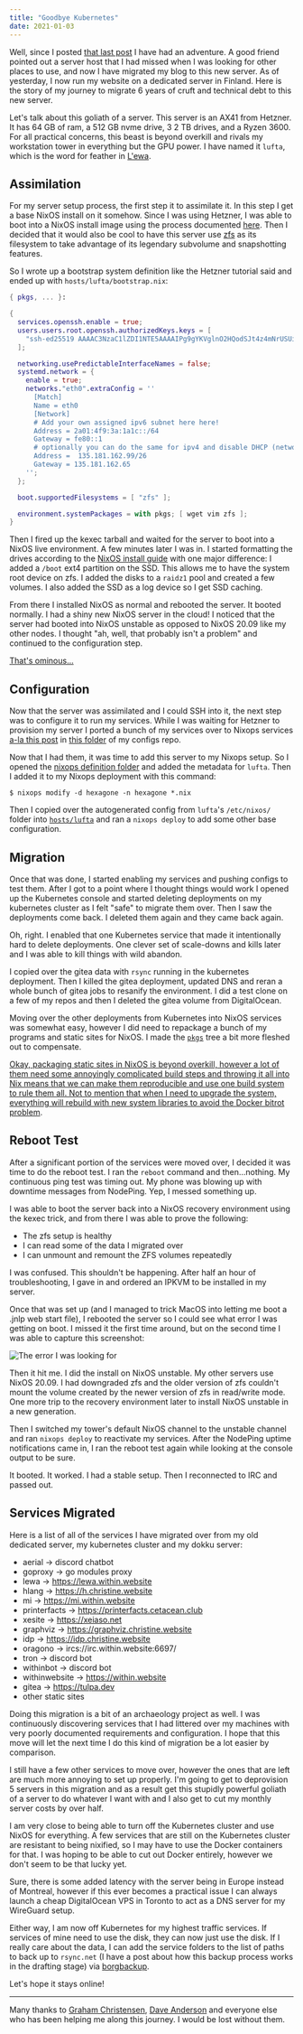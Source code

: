 ```yaml
---
title: "Goodbye Kubernetes"
date: 2021-01-03
---
```


Well, since I posted [that last post](/blog/k8s-pondering-2020-12-31) I have had
an adventure. A good friend pointed out a server host that I had missed when I
was looking for other places to use, and now I have migrated my blog to this new
server. As of yesterday, I now run my website on a dedicated server in Finland.
Here is the story of my journey to migrate 6 years of cruft and technical debt
to this new server.

Let's talk about this goliath of a server. This server is an AX41 from Hetzner.
It has 64 GB of ram, a 512 GB nvme drive, 3 2 TB drives, and a Ryzen 3600. For
all practical concerns, this beast is beyond overkill and rivals my workstation
tower in everything but the GPU power. I have named it `lufta`, which is the
word for feather in [L'ewa](https://lewa.within.website/dictionary.html).

## Assimilation

For my server setup process, the first step it to assimilate it. In this step I
get a base NixOS install on it somehow. Since I was using Hetzner, I was able to
boot into a NixOS install image using the process documented
[here](https://nixos.wiki/wiki/Install_NixOS_on_Hetzner_Online). Then I decided
that it would also be cool to have this server use
[zfs](https://en.wikipedia.org/wiki/ZFS) as its filesystem to take advantage of
its legendary subvolume and snapshotting features.

So I wrote up a bootstrap system definition like the Hetzner tutorial said and
ended up with `hosts/lufta/bootstrap.nix`:

```nix
{ pkgs, ... }:

{
  services.openssh.enable = true;
  users.users.root.openssh.authorizedKeys.keys = [
    "ssh-ed25519 AAAAC3NzaC1lZDI1NTE5AAAAIPg9gYKVglnO2HQodSJt4z4mNrUSUiyJQ7b+J798bwD9 cadey@shachi"
  ];

  networking.usePredictableInterfaceNames = false;
  systemd.network = {
    enable = true;
    networks."eth0".extraConfig = ''
      [Match]
      Name = eth0
      [Network]
      # Add your own assigned ipv6 subnet here here!
      Address = 2a01:4f9:3a:1a1c::/64
      Gateway = fe80::1
      # optionally you can do the same for ipv4 and disable DHCP (networking.dhcpcd.enable = false;)
      Address =  135.181.162.99/26
      Gateway = 135.181.162.65
    '';
  };

  boot.supportedFilesystems = [ "zfs" ];

  environment.systemPackages = with pkgs; [ wget vim zfs ];
}
```

Then I fired up the kexec tarball and waited for the server to boot into a NixOS
live environment. A few minutes later I was in. I started formatting the drives
according to the [NixOS install
guide](https://nixos.org/manual/nixos/stable/index.html#sec-installation) with
one major difference: I added a `/boot` ext4 partition on the SSD. This allows
me to have the system root device on zfs. I added the disks to a `raidz1` pool
and created a few volumes. I also added the SSD as a log device so I get SSD
caching.

From there I installed NixOS as normal and rebooted the server. It booted
normally. I had a shiny new NixOS server in the cloud! I noticed that the server
had booted into NixOS unstable as opposed to NixOS 20.09 like my other nodes. I
thought "ah, well, that probably isn't a problem" and continued to the
configuration step.

[That's ominous...](conversation://Mara/hmm)

## Configuration

Now that the server was assimilated and I could SSH into it, the next step was
to configure it to run my services. While I was waiting for Hetzner to provision
my server I ported a bunch of my services over to Nixops services [a-la this
post](/blog/nixops-services-2020-11-09) in [this
folder](https://github.com/Xe/nixos-configs/tree/master/common/services) of my
configs repo. 

Now that I had them, it was time to add this server to my Nixops setup. So I
opened the [nixops definition
folder](https://github.com/Xe/nixos-configs/tree/master/nixops/hexagone) and
added the metadata for `lufta`. Then I added it to my Nixops deployment with
this command:

```console
$ nixops modify -d hexagone -n hexagone *.nix
```

Then I copied over the autogenerated config from `lufta`'s `/etc/nixos/` folder
into
[`hosts/lufta`](https://github.com/Xe/nixos-configs/tree/master/hosts/lufta) and
ran a `nixops deploy` to add some other base configuration.

## Migration

Once that was done, I started enabling my services and pushing configs to test
them. After I got to a point where I thought things would work I opened up the
Kubernetes console and started deleting deployments on my kubernetes cluster as
I felt "safe" to migrate them over. Then I saw the deployments come back. I
deleted them again and they came back again.

Oh, right. I enabled that one Kubernetes service that made it intentionally hard
to delete deployments. One clever set of scale-downs and kills later and I was
able to kill things with wild abandon.

I copied over the gitea data with `rsync` running in the kubernetes deployment.
Then I killed the gitea deployment, updated DNS and reran a whole bunch of gitea
jobs to resanify the environment. I did a test clone on a few of my repos and
then I deleted the gitea volume from DigitalOcean.

Moving over the other deployments from Kubernetes into NixOS services was
somewhat easy, however I did need to repackage a bunch of my programs and static
sites for NixOS. I made the
[`pkgs`](https://github.com/Xe/nixos-configs/tree/master/pkgs) tree a bit more
fleshed out to compensate.

[Okay, packaging static sites in NixOS is beyond overkill, however a lot of them
need some annoyingly complicated build steps and throwing it all into Nix means
that we can make them reproducible and use one build system to rule them
all. Not to mention that when I need to upgrade the system, everything will
rebuild with new system libraries to avoid the <a
href="https://blog.tidelift.com/bit-rot-the-silent-killer">Docker bitrot
problem</a>.](conversation://Mara/hacker)

## Reboot Test

After a significant portion of the services were moved over, I decided it was
time to do the reboot test. I ran the `reboot` command and then...nothing.
My continuous ping test was timing out. My phone was blowing up with downtime
messages from NodePing. Yep, I messed something up.

I was able to boot the server back into a NixOS recovery environment using the
kexec trick, and from there I was able to prove the following:

- The zfs setup is healthy
- I can read some of the data I migrated over
- I can unmount and remount the ZFS volumes repeatedly

I was confused. This shouldn't be happening. After half an hour of
troubleshooting, I gave in and ordered an IPKVM to be installed in my server.

Once that was set up (and I managed to trick MacOS into letting me boot a .jnlp
web start file), I rebooted the server so I could see what error I was getting
on boot. I missed it the first time around, but on the second time I was able to
capture this screenshot:

![The error I was looking
for](https://cdn.xeiaso.net/file/christine-static/blog/Screen+Shot+2021-01-03+at+1.13.05+AM.png)

Then it hit me. I did the install on NixOS unstable. My other servers use NixOS
20.09. I had downgraded zfs and the older version of zfs couldn't mount the
volume created by the newer version of zfs in read/write mode. One more trip to
the recovery environment later to install NixOS unstable in a new generation.

Then I switched my tower's default NixOS channel to the unstable channel and ran
`nixops deploy` to reactivate my services. After the NodePing uptime
notifications came in, I ran the reboot test again while looking at the console
output to be sure.

It booted. It worked. I had a stable setup. Then I reconnected to IRC and passed
out.

## Services Migrated

Here is a list of all of the services I have migrated over from my old dedicated
server, my kubernetes cluster and my dokku server:

- aerial -> discord chatbot
- goproxy -> go modules proxy
- lewa -> https://lewa.within.website
- hlang -> https://h.christine.website
- mi -> https://mi.within.website
- printerfacts -> https://printerfacts.cetacean.club
- xesite -> https://xeiaso.net
- graphviz -> https://graphviz.christine.website
- idp -> https://idp.christine.website
- oragono -> ircs://irc.within.website:6697/
- tron -> discord bot
- withinbot -> discord bot
- withinwebsite -> https://within.website
- gitea -> https://tulpa.dev
- other static sites

Doing this migration is a bit of an archaeology project as well. I was
continuously discovering services that I had littered over my machines with very
poorly documented requirements and configuration. I hope that this move will let
the next time I do this kind of migration be a lot easier by comparison.

I still have a few other services to move over, however the ones that are left
are much more annoying to set up properly. I'm going to get to deprovision 5
servers in this migration and as a result get this stupidly powerful goliath of
a server to do whatever I want with and I also get to cut my monthly server
costs by over half.

I am very close to being able to turn off the Kubernetes cluster and use NixOS
for everything. A few services that are still on the Kubernetes cluster are
resistant to being nixified, so I may have to use the Docker containers for
that. I was hoping to be able to cut out Docker entirely, however we don't seem
to be that lucky yet.

Sure, there is some added latency with the server being in Europe instead of
Montreal, however if this ever becomes a practical issue I can always launch a
cheap DigitalOcean VPS in Toronto to act as a DNS server for my WireGuard setup.

Either way, I am now off Kubernetes for my highest traffic services. If services
of mine need to use the disk, they can now just use the disk. If I really care
about the data, I can add the service folders to the list of paths to back up to
`rsync.net` (I have a post about how this backup process works in the drafting
stage) via [borgbackup](https://www.borgbackup.org/).

Let's hope it stays online!

---

Many thanks to [Graham Christensen](https://twitter.com/grhmc), [Dave
Anderson](https://twitter.com/dave_universetf) and everyone else who has been
helping me along this journey. I would be lost without them.
